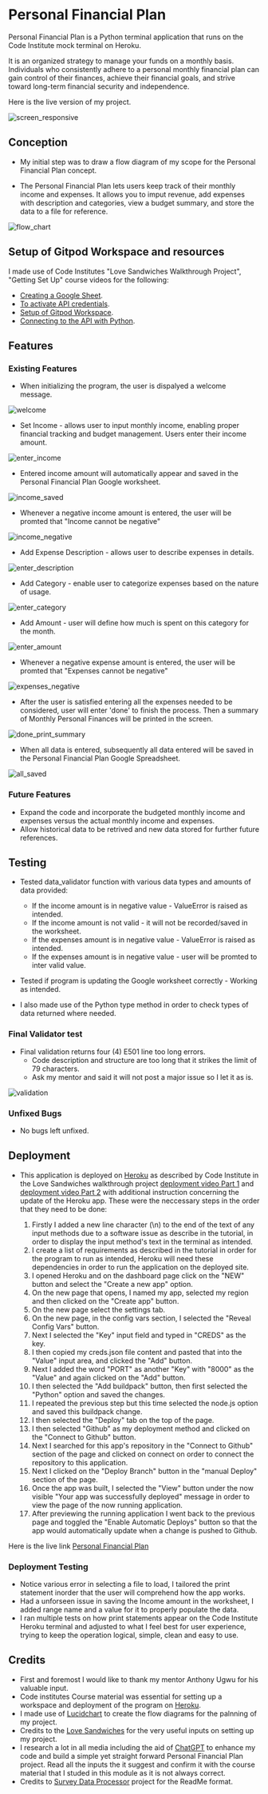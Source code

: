 # Personal Financial Plan

Personal Financial Plan is a Python terminal application that runs on the Code Institute mock terminal on Heroku.

It is an organized strategy to manage your funds on a monthly basis. Individuals who consistently adhere to a personal monthly financial plan can gain control of their finances, achieve their financial goals, and strive toward long-term financial security and independence.

Here is the live version of my project.

![screen_responsive](assets/Responsive.png)

## Conception

- My initial step was to draw a flow diagram of my scope for the Personal Financial Plan concept.

- The Personal Financial Plan lets users keep track of their monthly income and expenses. It allows you to imput revenue, add expenses with description and categories, view a budget summary, and store the data to a file for reference.

![flow_chart](assets/Flow%20chart.png)

## Setup of Gitpod Workspace and resources

I made use of Code Institutes "Love Sandwiches Walkthrough Project", "Getting Set Up" course videos for the following:
 - [Creating a Google Sheet](https://youtu.be/4MWpwuPpSCA).
 - [To activate API credentials](https://youtu.be/WTll5p4N7hE).
 - [Setup of Gitpod Workspace](https://youtu.be/3ikrLWM0QqU).
 - [Connecting to the API with Python](https://youtu.be/lPTKUiafTRY).

## Features

### Existing Features

- When initializing the program, the user is dispalyed a welcome message.

![welcome](assets/Home.png)

- Set Income - allows user to input monthly income, enabling proper financial tracking and budget management. Users enter their income amount.

![enter_income](assets/Enter%20Income.png)

- Entered income amount will automatically appear and saved in the Personal Financial Plan Google worksheet.

![income_saved](assets/Worksheet%20Income%20updated.png)

- Whenever a negative income amount is entered, the user will be promted that "Income cannot be negative"

![income_negative](assets/Income%20cannot%20be%20negative.png)

- Add Expense Description - allows user to describe expenses in details.

![enter_description](assets/Expense%20description.png)

- Add Category - enable user to categorize expenses based on the nature of usage.

![enter_category](assets/Expense%20Category.png)

- Add Amount - user will define how much is spent on this category for the month.

![enter_amount](assets/Expense%20Amount.png)

- Whenever a negative expense amount is entered, the user will be promted that "Expenses cannot be negative"

![expenses_negative](assets/Expense%20cannot%20be%20negative.png)

- After the user is satisfied entering all the expenses needed to be considered, user will enter 'done' to finish the process. Then a summary of Monthly Personal Finances will be printed in the screen.

![done_print_summary](assets/done%20and%20print%20summary.png)

- When all data is entered, subsequently all data entered will be saved in the Personal Financial Plan Google Spreadsheet.

![all_saved](assets/Update%20google%20worksheet.png)

### Future Features

- Expand the code and incorporate the budgeted monthly income and expenses versus the actual monthly income and expenses.
- Allow historical data to be retrived and new data stored for further future references.


## Testing

- Tested data_validator function with various data types and amounts of data provided:
    - If the income amount is in negative value - ValueError is raised as intended.
    - If the income amount is not valid - it will not be recorded/saved in the worksheet.
    - If the expenses amount is in negative value - ValueError is raised as intended.
    - If the expenses amount is in negative value - user will be promted to inter valid value.

- Tested if program is updating the Google worksheet correctly - Working as intended.
- I also made use of the Python type method in order to check types of data returned where needed.

### Final Validator test

- Final validation returns four (4) E501 line too long errors.
    - Code description and structure are too long that it strikes the limit of 79 characters.
    - Ask my mentor and said it will not post a major issue so I let it as is.

![validation](assets/PIP3.png)

### Unfixed Bugs

- No bugs left unfixed.

## Deployment

- This application is deployed on [Heroku](https://id.heroku.com/login) as described by Code Institute in the Love Sandwiches walkthrough project [deployment video Part 1](https://youtu.be/BhW26FryaYI) and [deployment video Part 2](https://youtu.be/ONx3iEqAOM4) with additional instruction concerning the update of the Heroku app. These were the neccessary steps in the order that they need to be done:

  1. Firstly I added a new line character (\n) to the end of the text of any input methods due to a software issue as describe in the tutorial, in order to display the input method's text in the terminal as intended.
  2. I create a list of requirements as described in the tutorial in order for the program to run as intended, Heroku will need these dependencies in order to run the application on the deployed site.
  3. I opened Heroku and on the dashboard page click on the "NEW" button and select the "Create a new app" option.
  4. On the new page that opens, I named my app, selected my region and then clicked on the "Create app" button.
  5. On the new page select the settings tab.
  6. On the new page, in the config vars section, I selected the "Reveal Config Vars" button.
  7. Next I selected the "Key" input field and typed in "CREDS" as the key.
  8. I then copied my creds.json file content and pasted that into the "Value" input area, and clicked the "Add" button.
  9. Next I added the word "PORT" as another "Key" with "8000" as the "Value" and again clicked on the "Add" button.
  10. I then selected the "Add buildpack" button, then first selected the "Python" option and saved the changes.
  11. I repeated the previous step but this time selected the node.js option and saved this buildpack change.
  12. I then selected the "Deploy" tab on the top of the page.
  13. I then selected "Github" as my deployment method and clicked on the "Connect to Github" button.
  14. Next I searched for this app's repository in the "Connect to Github" section of the page and clicked on connect on order to connect the repository to this application.
  15. Next I clicked on the "Deploy Branch" button in the "manual Deploy" section of the page.
  16. Once the app was built, I selected the "View" button under the now visible "Your app was successfully deployed" message in order to view the page of the now running application.
  17. After previewing the running application I went back to the previous page and toggled the "Enable Automatic Deploys" button so that the app would automatically update when a change is pushed to Github.

Here is the live link [Personal Financial Plan](https://personal-monthly-financial-008cfb3b6e6c.herokuapp.com/)

### Deployment Testing

- Notice various error in selecting a file to load, I tailored the print statement inorder that the user will comprehend how the app works.
- Had a unforseen issue in saving the Income amount in the worksheet, I added range name and a value for it to properly populate the data.
- I ran multiple tests on how print statements appear on the Code Institute Heroku terminal and adjusted to what I feel best for user experience, trying to keep the operation logical, simple, clean and easy to use.

## Credits

- First and foremost I would like to thank my mentor Anthony Ugwu for his valuable input.
- Code institutes Course material was essential for setting up a workspace and deployment of the program on [Heroku](https://id.heroku.com/login).
- I made use of [Lucidchart](https://www.lucidchart.com/pages/) to create the flow diagrams for the palnning of my project.
- Credits to the [Love Sandwiches](https://github.com/GNaces/Love-sandwiches) for the very useful inputs on setting up my project.
- I research a lot in all media including the aid of [ChatGPT](https://openai.com/blog/chatgpt/) to enhance my code and build a simple yet straight forward Personal Financial Plan project. Read all the inputs the it suggest and confirm it with the course material that I studed in this module as it is not always correct.
- Credits to [Survey Data Processor](https://github.com/Joao4569/survey-data-capture-and-analyse/blob/main/README.md) project for the ReadMe format.
